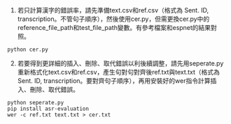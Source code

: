 
1. 若只計算漢字的錯誤率，請先準備text.csv和ref.csv（格式為 Sent. ID, transcription。不管句子順序），然後使用cer.py，但需更換cer.py中的reference_file_path和test_file_path變數。有參考檔案和espnet的結果對照。
```
python cer.py
```
2.  若要得到更詳細的插入、刪除、取代錯誤以利後續調整，請先用seperate.py重新格式化text.csv和ref.csv，產生句對句對齊後ref.txt與text.txt（格式為 Sent. ID, transcription。要對齊句子順序），再用安裝好的wer指令計算插入、刪除、取代錯誤。
```
python seperate.py
pip install asr-evaluation
wer -c ref.txt text.txt > cer.txt
```
